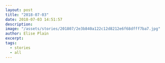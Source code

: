 ```yaml
---
layout: post
title: "2018-07-03"
date: 2018-07-03 14:51:57
description: 
image: "/assets/stories/201807/2e3b840a122c12d8212e6f68dfff7ba7.jpg"
author: Elise Plain
excerpt: 
tags: 
  - stories
  - all
---
```



<p></p>
